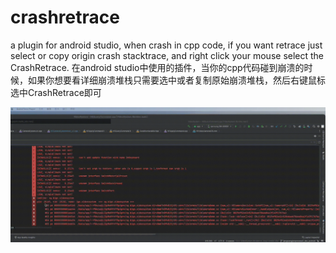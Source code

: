 # crashretrace
a plugin for android studio, when crash in cpp code, if you want retrace just select or copy origin crash stacktrace, and right click your mouse select the CrashRetrace.
在android studio中使用的插件，当你的cpp代码碰到崩溃的时候，如果你想要看详细崩溃堆栈只需要选中或者复制原始崩溃堆栈，然后右键鼠标选中CrashRetrace即可

![retracegif](https://github.com/jw20082009/crashretrace/blob/master/crashRetrace4.gif)
